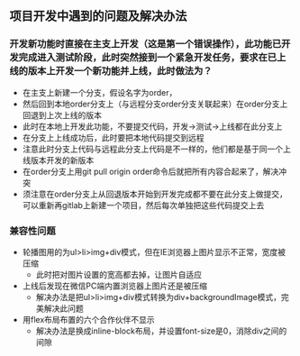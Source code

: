 ## 项目开发中遇到的问题及解决办法
### 开发新功能时直接在主支上开发（这是第一个错误操作），此功能已开发完成进入测试阶段，此时突然接到一个紧急开发任务，要求在已上线的版本上开发一个新功能并上线，此时做法为？
- 在主支上新建一个分支，假设名字为order，
- 然后回到本地order分支上（与远程分支order分支关联起来）在order分支上回退到上次上线的版本
- 此时在本地上开发此功能，不要提交代码，开发->测试->上线都在此分支上
- 在分支上上线成功后，此时要把本地代码提交到远程
- 注意此时分支上代码与远程此分支上代码是不一样的，他们都是基于同一个上线版本开发的新版本
- 在order分支上用git pull origin order命令后就把所有内容合起来了，解决冲突
- 须注意在order分支上从回退版本开始到开发完成都不要在此分支上做提交，可以重新再gitlab上新建一个项目，然后每次单独把这些代码提交上去

### 兼容性问题
- 轮播图用的为ul>li>img+div模式，但在IE浏览器上图片显示不正常，宽度被压缩
	- 此时把对图片设置的宽高都去掉，让图片自适应
- 上线后发现在微信PC端内置浏览器上图片还是被压缩
	- 解决办法是把ul>li>img+div模式转换为div+backgroundImage模式，完美解决此问题
- 用flex布局布置的六个合作伙伴不显示
	- 解决办法是换成inline-block布局，并设置font-size是0，消除div之间的间隙

### 